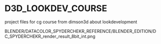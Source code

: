 # D3D_LOOKDEV_COURSE
project files for cg course from dimson3d about lookdevelopment

BLENDER/DATACOLOR_SPYDERCHEKR_REFERENCE/BLENDER_EDITION/DC_SPYDERCHEKR_render_result_8bit_int.png
